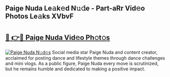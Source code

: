 ## Paige Nuda Le𝚊k𝚎d N𝚞𝚍e - Part-aRr Vid𝚎o Photos Le𝚊ks XVbvF

# <h2><a href="http://fbbfp9f.evod.top/?m=Paige+Nuda">🔗 👉🔴 Paige Nuda Vid𝚎o Ph𝚘t𝚘s</a></h2>

[![Paige Nuda N𝚞d𝚎s](https://i.imgur.com/8V9OHl7.gif)](http://fbbfp9f.evod.top/?m=Paige+Nuda)
Social media star Paige Nuda and content creator, acclaimed for posting dance and lifestyle themes through dance challenges and mini vlogs. As a public figure, Paige Nuda every move is scrutinized, but he remains humble and dedicated to making a positive impact. 
